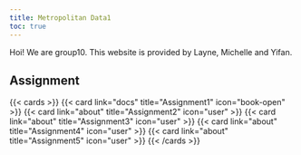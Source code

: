 ```yaml
---
title: Metropolitan Data1
toc: true
---
```

  
Hoi! We are group10. This website is provided by Layne, Michelle and Yifan.  

  


## Assignment

{{< cards >}}
  {{< card link="docs" title="Assignment1" icon="book-open" >}}
  {{< card link="about" title="Assignment2" icon="user" >}}
  {{< card link="about" title="Assignment3" icon="user" >}}
  {{< card link="about" title="Assignment4" icon="user" >}}
  {{< card link="about" title="Assignment5" icon="user" >}}
{{< /cards >}}


